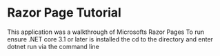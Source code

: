 # Razor Page Tutorial

This application was a walkthrough of Microsofts Razor Pages
To run ensure .NET core 3.1 or later is installed the cd to the
directory and enter dotnet run via the command line
